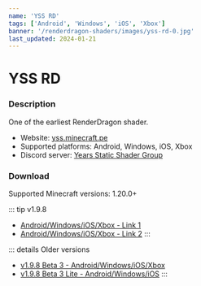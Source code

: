 ```yaml
---
name: 'YSS RD'
tags: ['Android', 'Windows', 'iOS', 'Xbox']
banner: '/renderdragon-shaders/images/yss-rd-0.jpg'
last_updated: 2024-01-21
---
```


# YSS RD

<Gallery 
:images="[
  '/renderdragon-shaders/images/yss-rd-0.jpg',
  '/renderdragon-shaders/images/yss-rd-1.jpg',
  '/renderdragon-shaders/images/yss-rd-2.jpg',
  '/renderdragon-shaders/images/yss-rd-3.jpg',
  '/renderdragon-shaders/images/yss-rd-4.jpg'
  ]"
/>

### Description

One of the earliest RenderDragon shader. 

* Website: [yss.minecraft.pe](https://yss.minecraft.pe/)
* Supported platforms: Android, Windows, iOS, Xbox
* Discord server: [Years Static Shader Group](https://discord.gg/yss)

### Download

Supported Minecraft versions: 1.20.0+

::: tip v1.9.8
* [Android/Windows/iOS/Xbox - Link 1](https://yss.minecraft.pe/YSS_RD/YSS_RD_1.9.8.mcpack)
* [Android/Windows/iOS/Xbox - Link 2](https://cdn.discordapp.com/attachments/972141088607436890/1198610834763546704/YSS_RD_1.9.8.mcpack)
:::

::: details Older versions
* [v1.9.8 Beta 3 - Android/Windows/iOS/Xbox](https://cdn.discordapp.com/attachments/972141088607436890/1122184775910825984/YSS_RD_1.9.8_Beta3.zip)
* [v1.9.8 Beta 3 Lite - Android/Windows/iOS](https://cdn.discordapp.com/attachments/972141088607436890/1122433056637190224/YSS_RD_1.9.8_Beta3_Lite.zip)
:::
